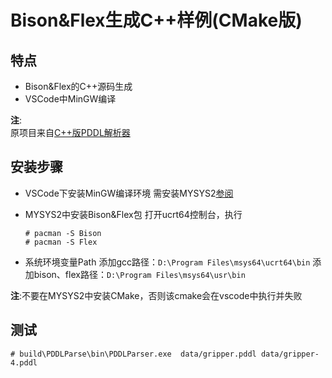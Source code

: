 # Bison&Flex生成C++样例(CMake版)

## 特点

* Bison&Flex的C++源码生成
* VSCode中MinGW编译

**注**:  
原项目来自[C++版PDDL解析器](https://github.com/thiagopbueno/pddlparser-pp)  

## 安装步骤

* VSCode下安装MinGW编译环境
    需安装MYSYS2[参阅](https://code.visualstudio.com/docs/cpp/config-mingw)

* MYSYS2中安装Bison&Flex包
    打开ucrt64控制台，执行

    ```shell
    # pacman -S Bison
    # pacman -S Flex
    ```

* 系统环境变量Path
    添加gcc路径：`D:\Program Files\msys64\ucrt64\bin`
    添加bison、flex路径：`D:\Program Files\msys64\usr\bin`

**注**:不要在MYSYS2中安装CMake，否则该cmake会在vscode中执行并失败

## 测试

```shell
# build\PDDLParse\bin\PDDLParser.exe  data/gripper.pddl data/gripper-4.pddl
```

